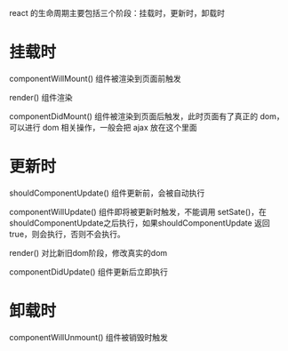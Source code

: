 react 的生命周期主要包括三个阶段：挂载时，更新时，卸载时

# 挂载时

componentWillMount()
组件被渲染到页面前触发

render()
组件渲染

componentDidMount()
组件被渲染到页面后触发，此时页面有了真正的 dom，可以进行 dom 相关操作，一般会把 ajax 放在这个里面

# 更新时

shouldComponentUpdate()
组件更新前，会被自动执行

componentWillUpdate()
组件即将被更新时触发，不能调用 setSate()，在shouldComponentUpdate之后执行，如果shouldComponentUpdate 返回true，则会执行，否则不会执行。

render()
对比新旧dom阶段，修改真实的dom

componentDidUpdate()
组件更新后立即执行

# 卸载时

componentWillUnmount()
组件被销毁时触发
